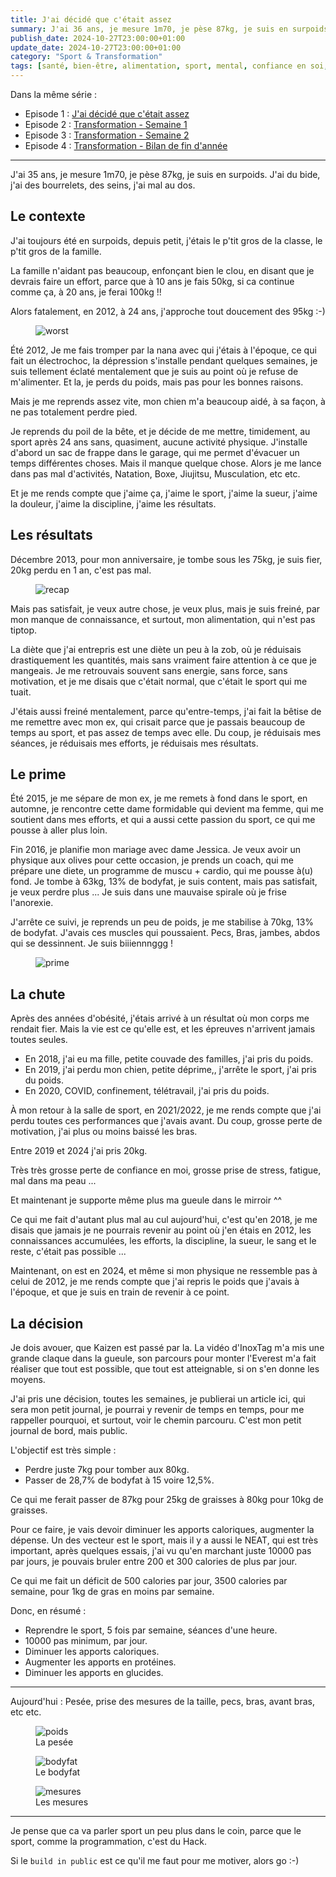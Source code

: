 ```yaml
---
title: J'ai décidé que c'était assez
summary: J'ai 36 ans, je mesure 1m70, je pèse 87kg, je suis en surpoids. J'ai du bide, j'ai des bourrelets, des seins, j'ai mal au dos.
publish_date: 2024-10-27T23:00:00+01:00
update_date: 2024-10-27T23:00:00+01:00
category: "Sport & Transformation"
tags: [santé, bien-être, alimentation, sport, mental, confiance en soi, stress, fatigue, surpoids]
---
```


Dans la même série :

- Episode 1 : [J'ai décidé que c'était assez](/blog/j-ai-decide-que-c-etait-assez/)
- Episode 2 : [Transformation - Semaine 1](/blog/transformation-semaine-1/)
- Episode 3 : [Transformation - Semaine 2](/blog/transformation-semaine-2/)
- Episode 4 : [Transformation - Bilan de fin d'année](/blog/transformation-bilan-de-fin-d-annee/)

---

J'ai 35 ans, je mesure 1m70, je pèse 87kg, je suis en surpoids. J'ai du bide, j'ai des bourrelets, des seins, j'ai mal au dos.

## Le contexte

J'ai toujours été en surpoids, depuis petit, j'étais le p'tit gros de la classe, le p'tit gros de la famille.

La famille n'aidant pas beaucoup, enfonçant bien le clou, en disant que je devrais faire un effort, parce que à 10 ans je fais 50kg, si ca continue comme ça, à 20 ans, je ferai 100kg !!

Alors fatalement, en 2012, à 24 ans, j'approche tout doucement des 95kg :-)

<figure>
  <img src="/media/images/blog/illustration/2024-10-27/worst.jpg" alt="worst" />
</figure>

Été 2012, Je me fais tromper par la nana avec qui j'étais à l'époque, ce qui fait un électrochoc, la dépression s'installe pendant quelques semaines, je suis tellement éclaté mentalement que je suis au point où je refuse de m'alimenter. Et la, je perds du poids, mais pas pour les bonnes raisons.

Mais je me reprends assez vite, mon chien m'a beaucoup aidé, à sa façon, à ne pas totalement perdre pied.

Je reprends du poil de la bête, et je décide de me mettre, timidement, au sport après 24 ans sans, quasiment, aucune activité physique. J'installe d'abord un sac de frappe dans le garage, qui me permet d'évacuer un temps différentes choses. Mais il manque quelque chose. Alors je me lance dans pas mal d'activités, Natation, Boxe, Jiujitsu, Musculation, etc etc.

Et je me rends compte que j'aime ça, j'aime le sport, j'aime la sueur, j'aime la douleur, j'aime la discipline, j'aime les résultats.

## Les résultats

Décembre 2013, pour mon anniversaire, je tombe sous les 75kg, je suis fier, 20kg perdu en 1 an, c'est pas mal.

<figure>
  <img src="/media/images/blog/illustration/2024-10-27/recap.jpg" alt="recap" />
</figure>

Mais pas satisfait, je veux autre chose, je veux plus, mais je suis freiné, par mon manque de connaissance, et surtout, mon alimentation, qui n'est pas tiptop.

La diète que j'ai entrepris est une diète un peu à la zob, où je réduisais drastiquement les quantités, mais sans vraiment faire attention à ce que je mangeais. Je me retrouvais souvent sans energie, sans force, sans motivation, et je me disais que c'était normal, que c'était le sport qui me tuait.

J'étais aussi freiné mentalement, parce qu'entre-temps, j'ai fait la bêtise de me remettre avec mon ex, qui crisait parce que je passais beaucoup de temps au sport, et pas assez de temps avec elle. Du coup, je réduisais mes séances, je réduisais mes efforts, je réduisais mes résultats.

## Le prime

Été 2015, je me sépare de mon ex, je me remets à fond dans le sport, en automne, je rencontre cette dame formidable qui devient ma femme, qui me soutient dans mes efforts, et qui a aussi cette passion du sport, ce qui me pousse à aller plus loin.

Fin 2016, je planifie mon mariage avec dame Jessica. Je veux avoir un physique aux olives pour cette occasion, je prends un coach, qui me prépare une diete, un programme de muscu + cardio, qui me pousse à(u) fond. Je tombe à 63kg, 13% de bodyfat, je suis content, mais pas satisfait, je veux perdre plus ... Je suis dans une mauvaise spirale où je frise l'anorexie.

J'arrête ce suivi, je reprends un peu de poids, je me stabilise à 70kg, 13% de bodyfat. J'avais ces muscles qui poussaient. Pecs, Bras, jambes, abdos qui se dessinnent. Je suis biiiennnggg !

<figure>
  <img src="/media/images/blog/illustration/2024-10-27/prime.jpg" alt="prime" />
</figure>

## La chute

Après des années d'obésité, j'étais arrivé à un résultat où mon corps me rendait fier. Mais la vie est ce qu'elle est, et les épreuves n'arrivent jamais toutes seules.

* En 2018, j'ai eu ma fille, petite couvade des familles, j'ai pris du poids.
* En 2019, j'ai perdu mon chien, petite déprime,, j'arrête le sport, j'ai pris du poids.
* En 2020, COVID, confinement, télétravail, j'ai pris du poids.

À mon retour à la salle de sport, en 2021/2022, je me rends compte que j'ai perdu toutes ces performances que j'avais avant. Du coup, grosse perte de motivation, j'ai plus ou moins baissé les bras.

Entre 2019 et 2024 j'ai pris 20kg.

Très très grosse perte de confiance en moi, grosse prise de stress, fatigue, mal dans ma peau ...

Et maintenant je supporte même plus ma gueule dans le mirroir ^^

Ce qui me fait d'autant plus mal au cul aujourd'hui, c'est qu'en 2018, je me disais que jamais je ne pourrais revenir au point où j'en étais en 2012, les connaissances accumulées, les efforts, la discipline, la sueur, le sang et le reste, c'était pas possible ...

Maintenant, on est en 2024, et même si mon physique ne ressemble pas à celui de 2012, je me rends compte que j'ai repris le poids que j'avais à l'époque, et que je suis en train de revenir à ce point.

## La décision

Je dois avouer, que Kaizen est passé par la. La vidéo d'InoxTag m'a mis une grande claque dans la gueule, son parcours pour monter l'Everest m'a fait réaliser que tout est possible, que tout est atteignable, si on s'en donne les moyens.

J'ai pris une décision, toutes les semaines, je publierai un article ici, qui sera mon petit journal, je pourrai y revenir de temps en temps, pour me rappeller pourquoi, et surtout, voir le chemin parcouru. C'est mon petit journal de bord, mais public.

L'objectif est très simple :

* Perdre juste 7kg pour tomber aux 80kg.
* Passer de 28,7% de bodyfat à 15 voire 12,5%.

Ce qui me ferait passer de 87kg pour 25kg de graisses à 80kg pour 10kg de graisses.

Pour ce faire, je vais devoir diminuer les apports caloriques, augmenter la dépense. Un des vecteur est le sport, mais il y a aussi le NEAT, qui est très important, après quelques essais, j'ai vu qu'en marchant juste 10000 pas par jours, je pouvais bruler entre 200 et 300 calories de plus par jour.

Ce qui me fait un déficit de 500 calories par jour, 3500 calories par semaine, pour 1kg de gras en moins par semaine.

Donc, en résumé :

* Reprendre le sport, 5 fois par semaine, séances d'une heure.
* 10000 pas minimum, par jour.
* Diminuer les apports caloriques.
* Augmenter les apports en protéines.
* Diminuer les apports en glucides.

***

Aujourd'hui : Pesée, prise des mesures de la taille, pecs, bras, avant bras, etc etc.

<figure>
  <img src="/media/images/blog/illustration/2024-10-27/poids.jpg" alt="poids" />
  <figcaption>La pesée</figcaption>
</figure>

<figure>
  <img src="/media/images/blog/illustration/2024-10-27/bodyfat.jpg" alt="bodyfat" />
  <figcaption>Le bodyfat</figcaption>
</figure>

<figure>
  <img src="/media/images/blog/illustration/2024-10-27/mesures.jpg" alt="mesures" />
  <figcaption>Les mesures</figcaption>
</figure>

***

Je pense que ca va parler sport un peu plus dans le coin, parce que le sport, comme la programmation, c'est du Hack.

Si le `build in public` est ce qu'il me faut pour me motiver, alors go :-)
